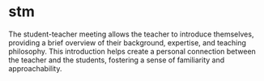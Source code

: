 # stm
The student-teacher meeting allows the teacher to introduce themselves, providing a brief overview of their background, expertise, and teaching philosophy. This introduction helps create a personal connection between the teacher and the students, fostering a sense of familiarity and approachability.
